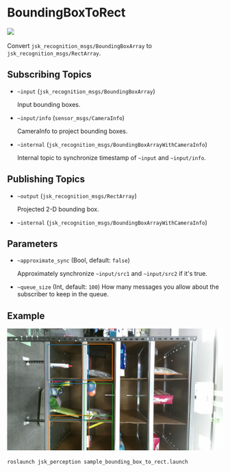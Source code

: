 # BoundingBoxToRect
![](images/bounding_box_to_rect.png)

Convert `jsk_recognition_msgs/BoundingBoxArray` to `jsk_recognition_msgs/RectArray`.

## Subscribing Topics
* `~input` (`jsk_recognition_msgs/BoundingBoxArray`)

  Input bounding boxes.
* `~input/info` (`sensor_msgs/CameraInfo`)

  CameraInfo to project bounding boxes.

* `~internal` (`jsk_recognition_msgs/BoundingBoxArrayWithCameraInfo`)

  Internal topic to synchronize timestamp of `~input` and `~input/info`.

## Publishing Topics
* `~output` (`jsk_recognition_msgs/RectArray`)

  Projected 2-D bounding box.

* `~internal` (`jsk_recognition_msgs/BoundingBoxArrayWithCameraInfo`)

## Parameters
* `~approximate_sync` (Bool, default: `false`)

  Approximately synchronize `~input/src1` and `~input/src2` if it's true.

* `~queue_size` (Int, default: `100`)
  How many messages you allow about the subscriber to keep in the queue.

## Example
![](images/bounding_box_to_rect_example.jpg)

`roslaunch jsk_perception sample_bounding_box_to_rect.launch`
